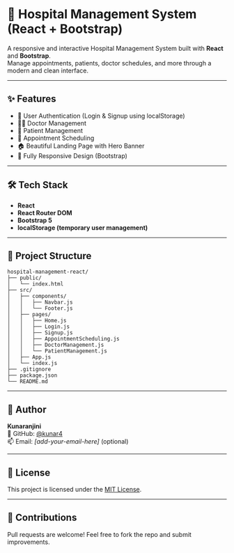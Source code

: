 # 🏥 Hospital Management System (React + Bootstrap)

A responsive and interactive Hospital Management System built with **React** and **Bootstrap**.  
Manage appointments, patients, doctor schedules, and more through a modern and clean interface.

---


## ✨ Features

- 🔐 User Authentication (Login & Signup using localStorage)
- 🧑‍⚕️ Doctor Management
- 🧍 Patient Management
- 📅 Appointment Scheduling
- 🏠 Beautiful Landing Page with Hero Banner
- 📱 Fully Responsive Design (Bootstrap)

---

## 🛠 Tech Stack

- **React**
- **React Router DOM**
- **Bootstrap 5**
- **localStorage (temporary user management)**

---

## 📂 Project Structure

```
hospital-management-react/
├── public/
│   └── index.html
├── src/
│   ├── components/
│   │   ├── Navbar.js
│   │   └── Footer.js
│   ├── pages/
│   │   ├── Home.js
│   │   ├── Login.js
│   │   ├── Signup.js
│   │   ├── AppointmentScheduling.js
│   │   ├── DoctorManagement.js
│   │   └── PatientManagement.js
│   ├── App.js
│   └── index.js
├── .gitignore
├── package.json
└── README.md
```

---

## 🧑 Author

**Kunaranjini**  
📍 GitHub: [@kunar4](https://github.com/kunar4)  
📫 Email: *[add-your-email-here]* (optional)

---

## 📝 License

This project is licensed under the [MIT License](LICENSE).

---

## 🤝 Contributions

Pull requests are welcome! Feel free to fork the repo and submit improvements.
